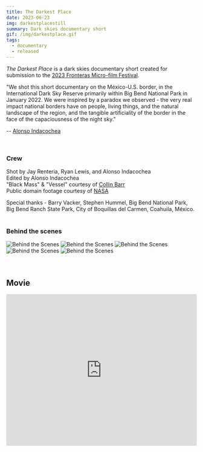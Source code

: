 ```yaml
---
title: The Darkest Place
date: 2023-06-23
img: darkestplacestill
summary: Dark skies documentary short
gif: /img/darkestplace.gif
tags:
  - documentary
  - released
---
```


_The Darkest Place_ is a dark skies documentary short created for submission to the [2023 Fronteras Micro-film Festival](https://fronterasmicrofilm.com).

"We shot this short documentary on the México-U.S. border, in the International Dark Sky Reserve primarily within Big Bend National Park in January 2022. We were inspired by a paradox we observed - the very real impact national borders have on people, living things, and the natural landscape of the region, and the tangible artificiality of the border in the face of the capaciousness of the night sky."

-- [Alonso Indacochea](https://www.instagram.com/alonso_in/)

</br>

### Crew

Shot by Jay Renteria, Ryan Lewis, and Alonso Indacochea</br>
Edited by Alonso Indacochea</br>
"Black Mass" & "Vessel" courtesy of [Collin Barr](https://collinbarr.bandcamp.com)</br>
Public domain footage courtesy of [NASA](https://nasa.gov)

Special thanks - Barry Vacker, Stephen Hummel, Big Bend National Park, Big Bend Ranch State Park, City of Boquillas del Carmen, Coahuila, México.
</br>
</br>

### Behind the scenes

<div class="row g-2">
  <div class="col-lg-6 col-md-12 mb-6 mb-lg-0">
    <img src="/img/darkest_place/behind_the_scenes_1.jpg" class="w-100 shadow-1-strong rounded mb-2" alt="Behind the Scenes">
    <img src="/img/darkest_place/behind_the_scenes_5.jpg" class="w-100 shadow-1-strong rounded mb-2" alt="Behind the Scenes">
    <img src="/img/darkest_place/behind_the_scenes_3.jpg" class="w-100 shadow-1-strong rounded mb-2" alt="Behind the Scenes">
  </div>
  <div class="col-lg-6 mb-6 mb-lg-0">
    <img src="/img/darkest_place/behind_the_scenes_2.jpg" class="w-100 shadow-1-strong rounded mb-2" alt="Behind the Scenes">
    <img src="/img/darkest_place/behind_the_scenes_4.jpg" class="w-100 shadow-1-strong rounded mb-2" alt="Behind the Scenes">
  </div>
</div>
<br><br>

## Movie

<center><iframe width="100%" height="400vh" src="https://www.youtube.com/embed/U6rcBOWV3h8" title="YouTube video player" frameborder="0" allow="accelerometer; autoplay; clipboard-write; encrypted-media; gyroscope; picture-in-picture" allowfullscreen></iframe></center>
